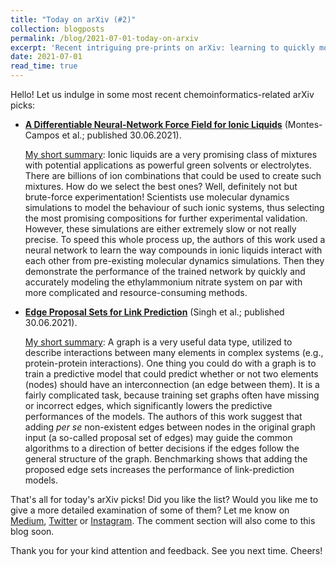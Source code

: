 ```yaml
---
title: "Today on arXiv (#2)"
collection: blogposts
permalink: /blog/2021-07-01-today-on-arxiv
excerpt: 'Recent intriguing pre-prints on arXiv: learning to quickly model the ionic liquids and pre-processing existing graphs to increase the models' predictive performace.'
date: 2021-07-01
read_time: true
---
```


Hello! Let us indulge in some most recent chemoinformatics-related arXiv picks:

- [__A Differentiable Neural-Network Force Field for Ionic Liquids__](http://arxiv.org/abs/2106.16220v1) (Montes-Campos et al.; published 30.06.2021).

  <u>My short summary</u>: Ionic liquids are a very promising class of mixtures with potential applications as powerful green solvents or electrolytes. There are billions of ion combinations that could be used to create such mixtures. How do we select the best ones? Well, definitely not but brute-force experimentation! Scientists use molecular dynamics simulations to model the behaviour of such ionic systems, thus selecting the most promising compositions for further experimental validation. However, these simulations are either extremely slow or not really precise. To speed this whole process up, the authors of this work used a neural network to learn the way compounds in ionic liquids interact with each other from pre-existing molecular dynamics simulations. Then they demonstrate the performance of the trained network by quickly and accurately modeling the ethylammonium nitrate system on par with more complicated and resource-consuming methods.
  
- [__Edge Proposal Sets for Link Prediction__](http://arxiv.org/abs/2106.15810v1) (Singh et al.; published 30.06.2021).

  <u>My short summary</u>: A graph is a very useful data type, utilized to describe interactions between many elements in complex systems (e.g., protein-protein interactions). One thing you could do with a graph is to train a predictive model that could predict whether or not two elements (nodes) should have an interconnection (an edge between them). It is a fairly complicated task, because training set graphs often have missing or incorrect edges, which significantly lowers the predictive performances of the models. The authors of this work suggest that adding <i>per se</i> non-existent edges between nodes in the original graph input (a so-called proposal set of edges) may guide the common algorithms to a direction of better decisions if the edges follow the general structure of the graph. Benchmarking shows that adding the proposed edge sets increases the performance of link-prediction models.
  
  
That's all for today's arXiv picks! Did you like the list? Would you like me to give a more detailed examination of some of them? Let me know on [Medium](https://medium.com/chemoinformatics), [Twitter](https://twitter.com/mdshev7) or [Instagram](https://www.instagram.com/chemoinfo/). The comment section will also come to this blog soon. 

Thank you for your kind attention and feedback. See you next time. Cheers!
